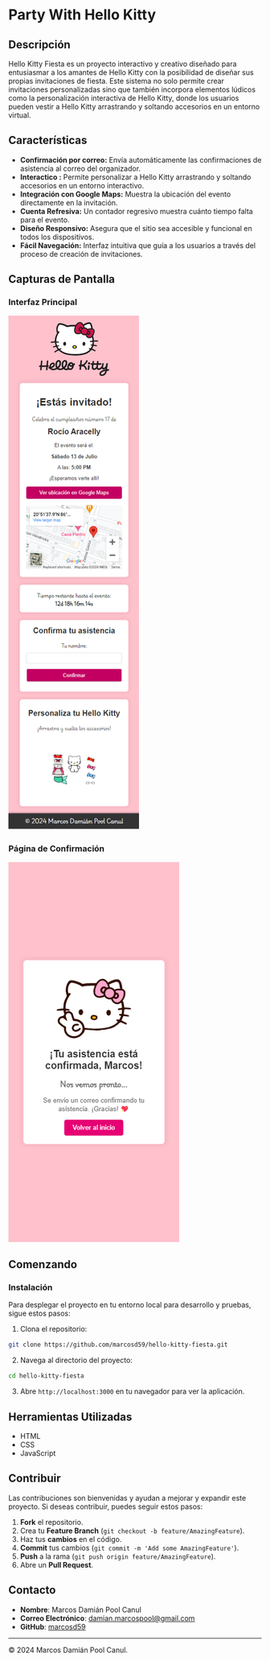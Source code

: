 # Party With Hello Kitty

## Descripción

Hello Kitty Fiesta es un proyecto interactivo y creativo diseñado para entusiasmar a los amantes de Hello Kitty con la posibilidad de diseñar sus propias invitaciones de fiesta. Este sistema no solo permite crear invitaciones personalizadas sino que también incorpora elementos lúdicos como la personalización interactiva de Hello Kitty, donde los usuarios pueden vestir a Hello Kitty arrastrando y soltando accesorios en un entorno virtual.

## Características

- **Confirmación por correo:** Envía automáticamente las confirmaciones de asistencia al correo del organizador.
- **Interactico :** Permite personalizar a Hello Kitty arrastrando y soltando accesorios en un entorno interactivo.
- **Integración con Google Maps:** Muestra la ubicación del evento directamente en la invitación.
- **Cuenta Refresiva:** Un contador regresivo muestra cuánto tiempo falta para el evento.
- **Diseño Responsivo:** Asegura que el sitio sea accesible y funcional en todos los dispositivos.
- **Fácil Navegación:** Interfaz intuitiva que guía a los usuarios a través del proceso de creación de invitaciones.

## Capturas de Pantalla

### Interfaz Principal

![Interfaz](./img/screenshots/interfaz.png)

### Página de Confirmación

![Confirmación](./img/screenshots/confirmacion.png)

## Comenzando

### Instalación

Para desplegar el proyecto en tu entorno local para desarrollo y pruebas, sigue estos pasos:

1. Clona el repositorio:

```bash
git clone https://github.com/marcosd59/hello-kitty-fiesta.git
```

2. Navega al directorio del proyecto:

```bash
cd hello-kitty-fiesta
```

3. Abre `http://localhost:3000` en tu navegador para ver la aplicación.

## Herramientas Utilizadas

- HTML
- CSS
- JavaScript

## Contribuir

Las contribuciones son bienvenidas y ayudan a mejorar y expandir este proyecto. Si deseas contribuir, puedes seguir estos pasos:

1. **Fork** el repositorio.
2. Crea tu **Feature Branch** (`git checkout -b feature/AmazingFeature`).
3. Haz tus **cambios** en el código.
4. **Commit** tus cambios (`git commit -m 'Add some AmazingFeature'`).
5. **Push** a la rama (`git push origin feature/AmazingFeature`).
6. Abre un **Pull Request**.

## Contacto

- **Nombre**: Marcos Damián Pool Canul
- **Correo Electrónico**: <damian.marcospool@gmail.com>
- **GitHub**: [marcosd59](https://github.com/marcosd59)

---

© 2024 Marcos Damián Pool Canul.
